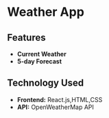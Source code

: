 # Weather App

## Features
- **Current Weather** 
- **5-day Forecast** 

## Technology Used
- **Frontend:** React.js,HTML,CSS
- **API:** OpenWeatherMap API
